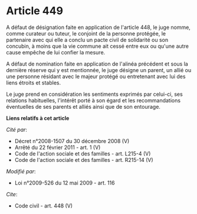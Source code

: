 # Article 449

A défaut de désignation faite en application de l'article 448, le juge nomme, comme curateur ou tuteur, le conjoint de la
personne protégée, le partenaire avec qui elle a conclu un pacte civil de solidarité ou son concubin, à moins que la vie
commune ait cessé entre eux ou qu'une autre cause empêche de lui confier la mesure. 

A défaut de nomination faite en application de l'alinéa précédent et sous la dernière réserve qui y est mentionnée, le juge
désigne un parent, un allié ou une personne résidant avec le majeur protégé ou entretenant avec lui des liens étroits et
stables. 

Le juge prend en considération les sentiments exprimés par celui-ci, ses relations habituelles, l'intérêt porté à son égard
et les recommandations éventuelles de ses parents et alliés ainsi que de son entourage.

**Liens relatifs à cet article**

_Cité par_:

  - Décret n°2008-1507 du 30 décembre 2008 (V)
  - Arrêté du 22 février 2011 - art. 1 (V)
  - Code de l'action sociale et des familles - art. L215-4 (V)
  - Code de l'action sociale et des familles - art. R215-14 (V)

_Modifié par_:

  - Loi n°2009-526 du 12 mai 2009 - art. 116

_Cite_:

  - Code civil - art. 448 (V)
